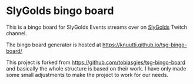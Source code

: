 # SlyGolds bingo board

This is a bingo board for SlyGolds Events streams over on
[SlyGolds](https://twitch.tv/slygolds) Twitch channel.

The bingo board generator is hosted at https://knuutti.github.io/tsg-bingo-board/

This project is forked from https://github.com/tobiasgies/tsg-bingo-board and basically the whole structure is based on their work. I have only made some small adjustments to make the project to work for our needs.
